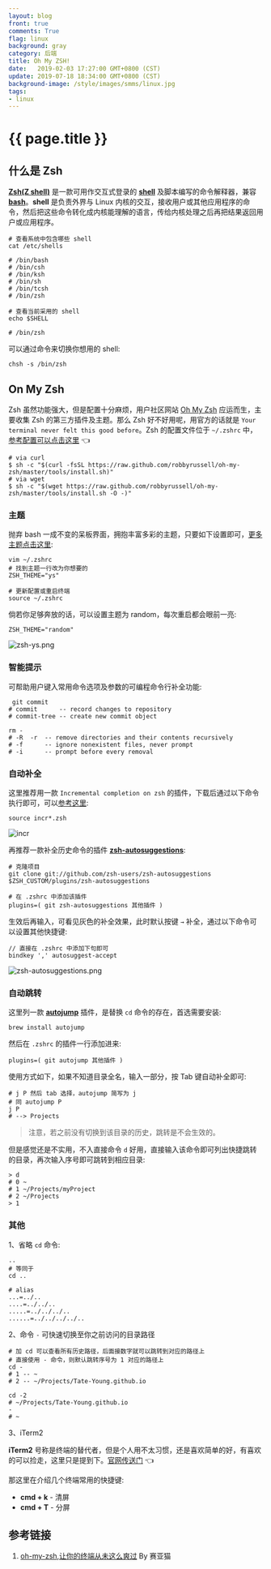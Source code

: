 ```yaml
---
layout: blog
front: true
comments: True
flag: linux
background: gray
category: 后端
title: Oh My ZSH!
date:   2019-02-03 17:27:00 GMT+0800 (CST)
update: 2019-07-18 18:34:00 GMT+0800 (CST)
background-image: /style/images/smms/linux.jpg
tags:
- linux
---
```

# {{ page.title }}

## 什么是 Zsh

**[Zsh(Z shell)](https://zh.wikipedia.org/wiki/Z_shell)** 是一款可用作交互式登录的 [**shell**](https://zh.wikipedia.org/wiki/殼層) 及脚本编写的命令解释器，兼容 [**bash**](https://zh.wikipedia.org/wiki/Bash)。**shell** 是负责外界与 Linux 内核的交互，接收用户或其他应用程序的命令，然后把这些命令转化成内核能理解的语言，传给内核处理之后再把结果返回用户或应用程序。

```SHELL
# 查看系统中包含哪些 shell
cat /etc/shells

# /bin/bash
# /bin/csh
# /bin/ksh
# /bin/sh
# /bin/tcsh
# /bin/zsh
```

```SHELL
# 查看当前采用的 shell
echo $SHELL

# /bin/zsh
```

可以通过命令来切换你想用的 shell:

```SHELL
chsh -s /bin/zsh
```

## On My Zsh

Zsh 虽然功能强大，但是配置十分麻烦，用户社区网站 [Oh My Zsh](https://ohmyz.sh) 应运而生，主要收集 Zsh 的第三方插件及主题。那么 Zsh 好不好用呢，用官方的话就是 `Your terminal never felt this good before`。Zsh 的配置文件位于 `~/.zshrc` 中，[参考配置可以点击这里](/style/files/zshrc.txt) 👈

```SHELL
# via curl
$ sh -c "$(curl -fsSL https://raw.github.com/robbyrussell/oh-my-zsh/master/tools/install.sh)"
# via wget
$ sh -c "$(wget https://raw.github.com/robbyrussell/oh-my-zsh/master/tools/install.sh -O -)"
```

### 主题

抛弃 bash 一成不变的呆板界面，拥抱丰富多彩的主题，只要如下设置即可，[更多主题点击这里](https://github.com/robbyrussell/oh-my-zsh/wiki/themes):

```SHELL
vim ~/.zshrc
# 找到主题一行改为你想要的
ZSH_THEME="ys"

# 更新配置或重启终端
source ~/.zshrc
```

倘若你足够奔放的话，可以设置主题为 random，每次重启都会眼前一亮:

```TEXT
ZSH_THEME="random"
```

![zsh-ys.png]( {{site.url}}/style/images/smms/zsh-ys.png )

### 智能提示

可帮助用户键入常用命令选项及参数的可编程命令行补全功能:

```SHELL
 git commit
# commit      -- record changes to repository
# commit-tree -- create new commit object

rm -
# -R  -r  -- remove directories and their contents recursively
# -f      -- ignore nonexistent files, never prompt
# -i      -- prompt before every removal
```

### 自动补全

这里推荐用一款 `Incremental completion on zsh` 的插件，下载后通过以下命令执行即可，可以[参考这里](http://mimosa-pudica.net/zsh-incremental.html):

```SHELL
source incr*.zsh
```

![incr](http://mimosa-pudica.net/img/zsh.gif)

再推荐一款补全历史命令的插件 **[zsh-autosuggestions](https://github.com/zsh-users/zsh-autosuggestions)**:

```SHELL
# 克隆项目
git clone git://github.com/zsh-users/zsh-autosuggestions $ZSH_CUSTOM/plugins/zsh-autosuggestions

# 在 .zshrc 中添加该插件
plugins=( git zsh-autosuggestions 其他插件 )
```

生效后再输入，可看见灰色的补全效果，此时默认按键 `→` 补全，通过以下命令可以设置其他快捷键:

```TEXT
// 直接在 .zshrc 中添加下句即可
bindkey ',' autosuggest-accept
```

![zsh-autosuggestions.png]( {{site.url}}/style/images/smms/zsh-autosuggestions.png )

### 自动跳转

这里列一款 **[autojump](https://github.com/wting/autojump)** 插件，是替换 `cd` 命令的存在，首选需要安装:

```SHELL
brew install autojump
```

然后在 `.zshrc` 的插件一行添加进来:

```TEXT
plugins=( git autojump 其他插件 )
```

使用方式如下，如果不知道目录全名，输入一部分，按 Tab 键自动补全即可:

```SHELL
# j P 然后 tab 选择，autojump 简写为 j
# 同 autojump P
j P
# --> Projects
```

> 注意，若之前没有切换到该目录的历史，跳转是不会生效的。

但是感觉还是不实用，不入直接命令 `d` 好用，直接输入该命令即可列出快捷跳转的目录，再次输入序号即可跳转到相应目录:

```SHELL
> d
# 0	~
# 1	~/Projects/myProject
# 2	~/Projects
> 1
```

### 其他

1、省略 `cd` 命令:

```SHELL
..
# 等同于
cd ..
```

```SHELL
# alias
...=../..
....=../../..
.....=../../../..
......=../../../../..
```

2、命令 `-` 可快速切换至你之前访问的目录路径

```SHELL
# 加 cd 可以查看所有历史路径，后面接数字就可以跳转到对应的路径上
# 直接使用 - 命令，则默认跳转序号为 1 对应的路径上
cd -
# 1 -- ~
# 2 -- ~/Projects/Tate-Young.github.io

cd -2
# ~/Projects/Tate-Young.github.io
-
# ~
```

3、iTerm2

**iTerm2** 号称是终端的替代者，但是个人用不太习惯，还是喜欢简单的好，有喜欢的可以捡走，这里只是提到下。[官网传送门](https://iterm2.com/index.html) 👈

那这里在介绍几个终端常用的快捷键:

* **cmd + k** - 清屏
* **cmd + T** - 分屏

## 参考链接

1. [oh-my-zsh,让你的终端从未这么爽过](https://www.jianshu.com/p/d194d29e488c) By 赛亚猫
